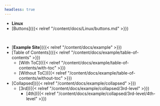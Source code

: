 ```yaml
---
headless: true
---
```


- **Linux**
- [Buttons]({{< relref "/content/docs/Linux/buttons.md" >}})
<br />

- [**Example Site**]({{< relref "/content/docs/example" >}})
- [Table of Contents]({{< relref "/content/docs/example/table-of-contents" >}})
  - [With ToC]({{< relref "/content/docs/example/table-of-contents/with-toc" >}})
  - [Without ToC]({{< relref "/content/docs/example/table-of-contents/without-toc" >}})
- [Collapsed]({{< relref "/content/docs/example/collapsed" >}})
  - [3rd]({{< relref "/content/docs/example/collapsed/3rd-level" >}})
    - [4th]({{< relref "/content/docs/example/collapsed/3rd-level/4th-level" >}})
<br />
